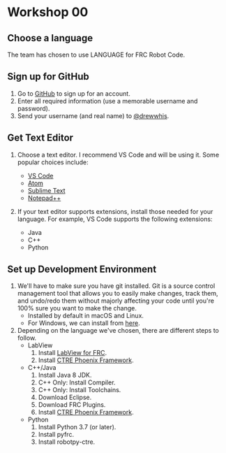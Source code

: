 # Workshop 00
## Choose a language
The team has chosen to use LANGUAGE for FRC Robot Code.

## Sign up for GitHub
1. Go to [GitHub](https://www.github.com/join) to sign up for an account.
2. Enter all required information (use a memorable username and password).
3. Send your username (and real name) to [@drewwhis](https://github.com/drewwhis).

## Get Text Editor
1. Choose a text editor.  I recommend VS Code and will be using it. Some popular choices include:
    * [VS Code](https://code.visualstudio.com/download)
    * [Atom](https://atom.io/)
    * [Sublime Text](https://www.sublimetext.com/3)
    * [Notepad++](https://notepad-plus-plus.org/download/v7.5.6.html)

2. If your text editor supports extensions, install those needed for your language. For example, VS Code supports the following extensions:
    * Java
    * C++
    * Python

## Set up Development Environment
1. We'll have to make sure you have git installed. Git is a source control management tool that allows you to easily make changes, track them, and undo/redo them without majorly affecting your code until you're 100% sure you want to make the change.
    * Installed by default in macOS and Linux.
    * For Windows, we can install from [here](https://git-scm.com/download/win).
2. Depending on the language we've chosen, there are different steps to follow.
    * LabView
      1. Install [LabView for FRC](http://www.ni.com/download/labview-for-frc-17.0/7185/en/).
      2. Install [CTRE Phoenix Framework](http://www.ctr-electronics.com/hro.html#product_tabs_technical_resources).
    * C++/Java
      1. Install Java 8 JDK.
      2. C++ Only: Install Compiler.
      3. C++ Only: Install Toolchains.
      4. Download Eclipse.
      5. Download FRC Plugins.
      6. Install [CTRE Phoenix Framework](http://www.ctr-electronics.com/hro.html#product_tabs_technical_resources).
    * Python
      1. Install Python 3.7 (or later).
      2. Install pyfrc.
      3. Install robotpy-ctre.
